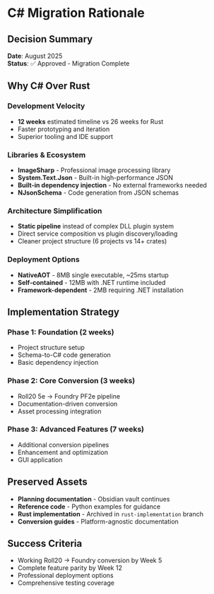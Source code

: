 # C# Migration Rationale

## Decision Summary

**Date**: August 2025  
**Status**: ✅ Approved - Migration Complete

## Why C# Over Rust

### Development Velocity
- **12 weeks** estimated timeline vs 26 weeks for Rust
- Faster prototyping and iteration
- Superior tooling and IDE support

### Libraries & Ecosystem
- **ImageSharp** - Professional image processing library
- **System.Text.Json** - Built-in high-performance JSON
- **Built-in dependency injection** - No external frameworks needed
- **NJsonSchema** - Code generation from JSON schemas

### Architecture Simplification
- **Static pipeline** instead of complex DLL plugin system
- Direct service composition vs plugin discovery/loading
- Cleaner project structure (6 projects vs 14+ crates)

### Deployment Options
- **NativeAOT** - 8MB single executable, ~25ms startup
- **Self-contained** - 12MB with .NET runtime included
- **Framework-dependent** - 2MB requiring .NET installation

## Implementation Strategy

### Phase 1: Foundation (2 weeks)
- Project structure setup
- Schema-to-C# code generation
- Basic dependency injection

### Phase 2: Core Conversion (3 weeks)
- Roll20 5e → Foundry PF2e pipeline
- Documentation-driven conversion
- Asset processing integration

### Phase 3: Advanced Features (7 weeks)
- Additional conversion pipelines
- Enhancement and optimization
- GUI application

## Preserved Assets

- **Planning documentation** - Obsidian vault continues
- **Reference code** - Python examples for guidance
- **Rust implementation** - Archived in `rust-implementation` branch
- **Conversion guides** - Platform-agnostic documentation

## Success Criteria

- Working Roll20 → Foundry conversion by Week 5
- Complete feature parity by Week 12
- Professional deployment options
- Comprehensive testing coverage
